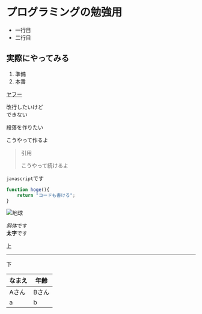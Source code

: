 # プログラミングの勉強用
- 一行目
- 二行目

## 実際にやってみる
1. 準備
1. 本番

[Yahoo]:https://yahoo.co.jp

[ヤフー][Yahoo]

改行したいけど  
できない

段落を作りたい

こうやって作るよ

> 引用
>
> こうやって続けるよ

`javascript`です

```javascript
function hoge(){
    return "コードも書ける";
}
```
![地球](https://images.app.goo.gl/XUHM6CpJ7CFo7SkG7)

*斜体*です  
**太字**です

上

---

下


なまえ|年齢
----|----
Aさん|Bさん
a|b

